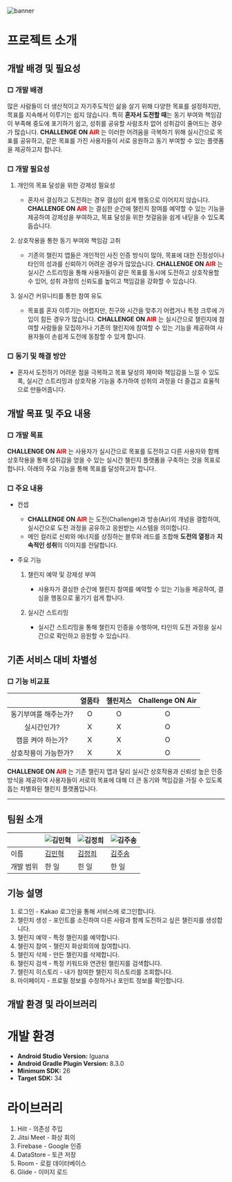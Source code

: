 ![banner](https://github.com/user-attachments/assets/4a1b3fd3-9973-4857-a0c4-6db76cec8757)

# 프로젝트 소개
## 개발 배경 및 필요성
### □ 개발 배경
많은 사람들이 더 생산적이고 자기주도적인 삶을 살기 위해 다양한 목표를 설정하지만, 목표를 지속해서 이루기는 쉽지 않습니다. 
특히 **혼자서 도전할 때**는 동기 부여와 책임감이 부족해 중도에 포기하기 쉽고, 성취를 공유할 사람조차 없어 성취감이 줄어드는 경우가 많습니다. 
**CHALLENGE ON <span style="color:red">AIR</span>** 는 이러한 어려움을 극복하기 위해 실시간으로 목표를 공유하고, 같은 목표를 가진 사용자들이 서로 응원하고 동기 부여할 수 있는 플랫폼을 제공하고자 합니다.

### □ 개발 필요성
1. 개인의 목표 달성을 위한 강제성 필요성 
    - 혼자서 결심하고 도전하는 경우 결심이 쉽게 행동으로 이어지지 않습니다. **CHALLENGE ON <span style="color:red">AIR</span>** 는 결심한 순간에 챌린지 참여를 예약할 수 있는 기능을 제공하여 강제성을 부여하고, 목표 달성을 위한 첫걸음을 쉽게 내딛을 수 있도록 돕습니다.

2. 상호작용을 통한 동기 부여와 책임감 고취 
   - 기존의 챌린지 앱들은 개인적인 사진 인증 방식이 많아, 목표에 대한 진정성이나 타인의 성과를 신뢰하기 어려운 경우가 많았습니다. **CHALLENGE ON <span style="color:red">AIR</span>** 는 실시간 스트리밍을 통해 사용자들이 같은 목표를 동시에 도전하고 상호작용할 수 있어, 성취 과정의 신뢰도를 높이고 책임감을 강화할 수 있습니다.
   
3. 실시간 커뮤니티를 통한 참여 유도
   - 목표를 혼자 이루기는 어렵지만, 친구와 시간을 맞추기 어렵거나 특정 크루에 가입이 힘든 경우가 많습니다. **CHALLENGE ON <span style="color:red">AIR</span>** 는 실시간으로 챌린지에 참여할 사람들을 모집하거나 기존의 챌린지에 참여할 수 있는 기능을 제공하여 사용자들이 손쉽게 도전에 동참할 수 있게 합니다.

### □ 동기 및 해결 방안
- 혼자서 도전하기 어려운 점을 극복하고 목표 달성의 재미와 책임감을 느낄 수 있도록, 실시간 스트리밍과 상호작용 기능을 추가하여 성취의 과정을 더 즐겁고 효율적으로 만들어줍니다.


## 개발 목표 및 주요 내용
### □ 개발 목표
**CHALLENGE ON <span style="color:red">AIR</span>** 는 사용자가 실시간으로 목표를 도전하고 다른 사용자와 함께 상호작용을 통해 성취감을 얻을 수 있는 실시간 챌린지 플랫폼을 구축하는 것을 목표로 합니다. 아래의 주요 기능을 통해 목표를 달성하고자 합니다.

### □ 주요 내용
- 컨셉
  - **CHALLENGE ON <span style="color:red">AIR</span>** 는 도전(Challenge)과 방송(Air)의 개념을 결합하여, 실시간으로 도전 과정을 공유하고 응원받는 시스템을 의미합니다. 
  - 메인 컬러로 신뢰와 에너지를 상징하는 블루와 레드를 조합해 **도전의 열정**과 **지속적인 성취**의 이미지를 전달합니다.

- 주요 기능
  1. 챌린지 예약 및 강제성 부여
     - 사용자가 결심한 순간에 챌린지 참여를 예약할 수 있는 기능을 제공하여, 결심을 행동으로 옮기기 쉽게 합니다.

  2. 실시간 스트리밍
     - 실시간 스트리밍을 통해 챌린지 인증을 수행하며, 타인의 도전 과정을 실시간으로 확인하고 응원할 수 있습니다.


## 기존 서비스 대비 차별성
### □ 기능 비교표

|             | 열품타 | 챌린저스 | Challenge ON Air |
|:-----------:|:-----:|:------:|:---------------:|
| 동기부여를 해주는가? |   O   |   O    |       O       |
| 실시간인가?      |   X   |   X    |       O       |
| 캠을 켜야 하는가?  |   X   |   X    |       O       |
| 상호작용이 가능한가? |   X   |   X    |       O       |



**CHALLENGE ON <span style="color:red">AIR</span>** 는 기존 챌린지 앱과 달리 실시간 상호작용과 신뢰성 높은 인증 방식을 제공하여 사용자들이 서로의 목표에 대해 더 큰 동기와 책임감을 가질 수 있도록 돕는 차별화된 챌린지 플랫폼입니다.


---
## 팀원 소개

|                |     ![김민혁](./images/kmh.png)               |     ![김정희](./images/kjh.png)                 |    ![김주송](./images/kjh.png)                |
|----------------|--------------------|---------------------|--------------------|
| 이름           | [김민혁](https://github.com/kyleidea1)        | [김정희](https://github.com/lovelhee)         | [김주송](https://github.com/jooiss)       |
| 개발 범위      | 한 일  | 힌 일 | 한 일 |

## 기능 설명
1. 로그인 - Kakao 로그인을 통해 서비스에 로그인합니다.
2. 챌린치 생성 - 포인트를 소진하여 다른 사람과 함께 도전하고 싶은 챌린지를 생성합니다.
3. 챌린지 예약 - 특정 챌린지를 예약합니다.
4. 챌린지 참여 - 챌린지 화상회의에 참여합니다.
5. 챌린지 삭제 - 만든 챌린지를 삭제합니다.
6. 챌린지 검색 - 특정 키워드와 연관된 챌린지를 검색합니다.
7. 챌린지 히스토리 - 내가 참여한 챌린지 히스토리를 조회합니다.
8. 마이페이지 - 프로필 정보를 수정하거나 포인트 정보를 확인합니다.

## 개발 환경 및 라이브러리

# 개발 환경
- **Android Studio Version:** Iguana
- **Android Gradle Plugin Version:** 8.3.0
- **Minimum SDK:** 26
- **Target SDK:** 34

# 라이브러리
1. Hilt - 의존성 주입
2. Jitsi Meet - 화상 회의
3. Firebase - Google 인증
4. DataStore - 토큰 저장
5. Room - 로컬 데이터베이스
6. Glide - 이미지 로드
